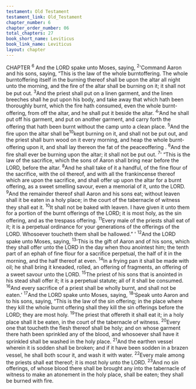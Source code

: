 ```yaml
---
testament: Old Testament
testament_link: Old_Testament
chapter_number: 6
chapter_order_number: 06
total_chapters: 27
book_short_name: Leviticus
book_link_name: Leviticus
layout: chapter
---
```


CHAPTER <sup>6</sup>
And the LORD spake unto Moses, saying, <sup>2</sup>'Command Aaron and his sons,
saying, “This is the law of the whole burnt­offering. The whole burnt­offering itself in
the burning thereof shall be upon the altar all night unto the morning, and the fire of
the altar shall be burning on it; it shall not be put out. <sup>3</sup>And the priest shall put on a
linen garment, and the linen breeches shall he put upon his body, and take away that
which hath been thoroughly burnt, which the fire hath consumed, even the whole
burnt­offering, from off the altar, and he shall put it beside the altar. <sup>4</sup>'And he shall put
off his garment, and put on another garment, and carry forth the offering that hath
been burnt without the camp unto a clean place. <sup>5</sup>And the fire upon the altar shall be<sup>10</sup>kept burning on it, and shall not be put out, and the priest shall burn wood on it every
morning, and heap the whole burnt­offering upon it, and shall lay thereon the fat of the
peace­offering . <sup>6</sup>And the fire shall ever be burning upon the altar; it shall not be put
out. 
<sup>7</sup>' “This is the law of the sacrifice, which the sons of Aaron shall bring near
before the LORD, before the altar. <sup>8</sup>And he shall take of it a handful, of the fine flour of
the sacrifice, with the oil thereof, and with all the frankincense thereof which are upon
the sacrifice, and shall offer up upon the altar for a burnt offering, as a sweet smelling
savour, even a memorial of it, unto the LORD. <sup>9</sup>And the remainder thereof shall Aaron
and his sons eat; without leaven shall it be eaten in a holy place; in the court of the
tabernacle of witness they shall eat it. <sup>10</sup>It shall not be baked with leaven. I have given
it unto them for a portion of the burnt offerings of the LORD; it is most holy, as the sin
offering, and as the trespass offering. <sup>11</sup>Every male of the priests shall eat of it; it is a
perpetual ordinance for your generations of the offerings of the LORD. Whosoever
toucheth them shall be hallowed.” ' 
<sup>12</sup>And the LORD spake unto Moses, saying, <sup>13</sup>'This is the gift of Aaron and of his
sons, which they shall offer unto the LORD in the day when thou anointest him; the
tenth part of an ephah of fine flour for a sacrifice perpetual, the half of it in the
morning, and the half thereof at even. <sup>14</sup>In a frying pan it shall be made with oil; he
shall bring it kneaded, rolled, an offering of fragments, an offering of a sweet savour
unto the LORD. <sup>15</sup>The priest of his sons that is anointed in his stead shall offer it; it is a
perpetual statute; all of it shall be consumed. <sup>16</sup>And every sacrifice of a priest shall be
wholly burnt, and shall not be eaten.' 
<sup>17</sup>And the LORD spake unto Moses, saying, <sup>18</sup>'Speak unto Aaron and to his sons,
saying, “This is the law of the sin offering; in the place where they kill the whole burnt­
offering shall they kill the sin offerings before the LORD; they are most holy. <sup>19</sup>The
priest that offereth it shall eat it; in a holy place shall it be eaten, in the court of the
tabernacle of witness. <sup>20</sup>Every one that toucheth the flesh thereof shall be holy; and on
whose garment there hath been sprinkled any of the blood, and whosoever shall have it
sprinkled shall be washed in the holy place. <sup>21</sup>And the earthen vessel wherein it is
sodden shall be broken; and if it have been sodden in a brazen vessel, he shall both
scour it, and wash it with water. <sup>22</sup>Every male among the priests shall eat thereof; it is
most holy unto the LORD. <sup>23</sup>And no sin offerings, of whose blood there shall be brought
any into the tabernacle of witness to make an atonement in the holy place, shall be
eaten; they shall be burned with fire.
